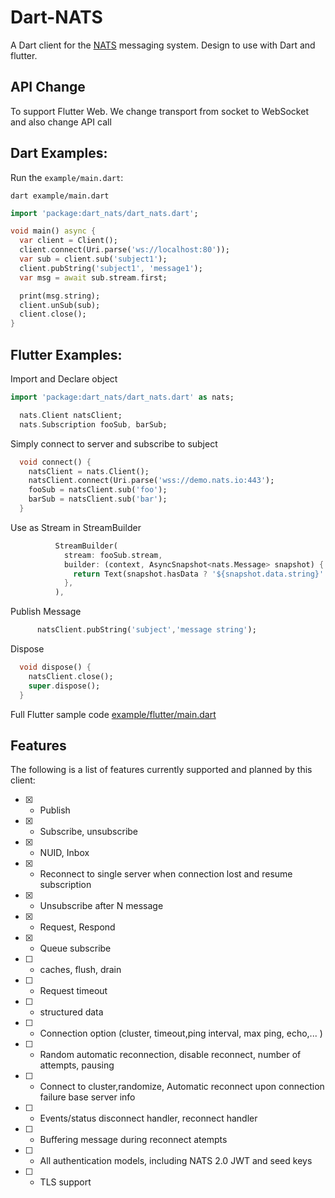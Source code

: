 # Dart-NATS 
A Dart client for the [NATS](https://nats.io) messaging system. Design to use with Dart and flutter.


## API Change
To support Flutter Web. We change transport from socket to WebSocket and also change API call 

## Dart Examples:

Run the `example/main.dart`:

```
dart example/main.dart
```

```dart
import 'package:dart_nats/dart_nats.dart';

void main() async {
  var client = Client();
  client.connect(Uri.parse('ws://localhost:80'));
  var sub = client.sub('subject1');
  client.pubString('subject1', 'message1');
  var msg = await sub.stream.first;

  print(msg.string);
  client.unSub(sub);
  client.close();
}
```

## Flutter Examples:

Import and Declare object
```dart
import 'package:dart_nats/dart_nats.dart' as nats;

  nats.Client natsClient;
  nats.Subscription fooSub, barSub;
```

Simply connect to server and subscribe to subject
```dart
  void connect() {
    natsClient = nats.Client();
    natsClient.connect(Uri.parse('wss://demo.nats.io:443');
    fooSub = natsClient.sub('foo');
    barSub = natsClient.sub('bar');
  }
```
Use as Stream in StreamBuilder
```dart
          StreamBuilder(
            stream: fooSub.stream,
            builder: (context, AsyncSnapshot<nats.Message> snapshot) {
              return Text(snapshot.hasData ? '${snapshot.data.string}' : '');
            },
          ),
```

Publish Message
```dart
      natsClient.pubString('subject','message string');
```

Dispose 
```dart
  void dispose() {
    natsClient.close();
    super.dispose();
  }
```

Full Flutter sample code [example/flutter/main.dart](https://github.com/chartchuo/dart-nats/blob/master/example/flutter/main_dart)


## Features
The following is a list of features currently supported and planned by this client:

* [x] - Publish
* [x] - Subscribe, unsubscribe
* [x] - NUID, Inbox
* [x] - Reconnect to single server when connection lost and resume subscription
* [x] - Unsubscribe after N message
* [x] - Request, Respond
* [x] - Queue subscribe
* [ ] - caches, flush, drain
* [ ] - Request timeout
* [ ] - structured data
* [ ] - Connection option (cluster, timeout,ping interval, max ping, echo,... )
* [ ] - Random automatic reconnection, disable reconnect, number of attempts, pausing
* [ ] - Connect to cluster,randomize, Automatic reconnect upon connection failure base server info
* [ ] - Events/status disconnect handler, reconnect handler
* [ ] - Buffering message during reconnect atempts
* [ ] - All authentication models, including NATS 2.0 JWT and seed keys
* [ ] - TLS support
